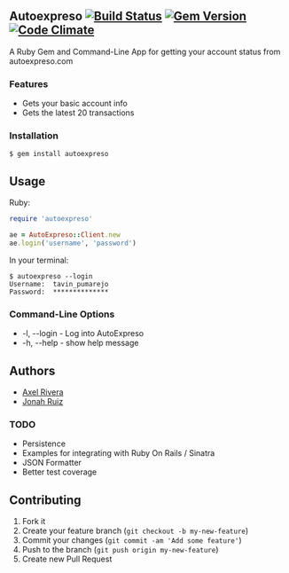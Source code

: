 ## Autoexpreso [![Build Status](https://travis-ci.org/riveralabs/autoexpreso-cli.png?branch=master)](https://travis-ci.org/riveralabs/autoexpreso-cli) [![Gem Version](https://badge.fury.io/rb/autoexpreso.png)](http://badge.fury.io/rb/autoexpreso) [![Code Climate](https://codeclimate.com/github/riveralabs/autoexpreso-cli.png)](https://codeclimate.com/github/riveralabs/autoexpreso-cli)
A Ruby Gem and Command-Line App for getting your account status from autoexpreso.com

### Features
* Gets your basic account info
* Gets the latest 20 transactions


### Installation
	$ gem install autoexpreso

## Usage

Ruby:

```ruby
require 'autoexpreso'

ae = AutoExpreso::Client.new
ae.login('username', 'password')
```

In your terminal:

	$ autoexpreso --login
	Username:  tavin_pumarejo
	Password:  **************

### Command-Line Options

  * -l, --login       - Log into AutoExpreso
  * -h, --help        - show help message


## Authors
* [Axel Rivera](http://riveralabs.com)
* [Jonah Ruiz](http://www.pixelhipsters.com)


### TODO
* Persistence
* Examples for integrating with Ruby On Rails / Sinatra
* JSON Formatter
* Better test coverage

## Contributing

1. Fork it
2. Create your feature branch (`git checkout -b my-new-feature`)
3. Commit your changes (`git commit -am 'Add some feature'`)
4. Push to the branch (`git push origin my-new-feature`)
5. Create new Pull Request